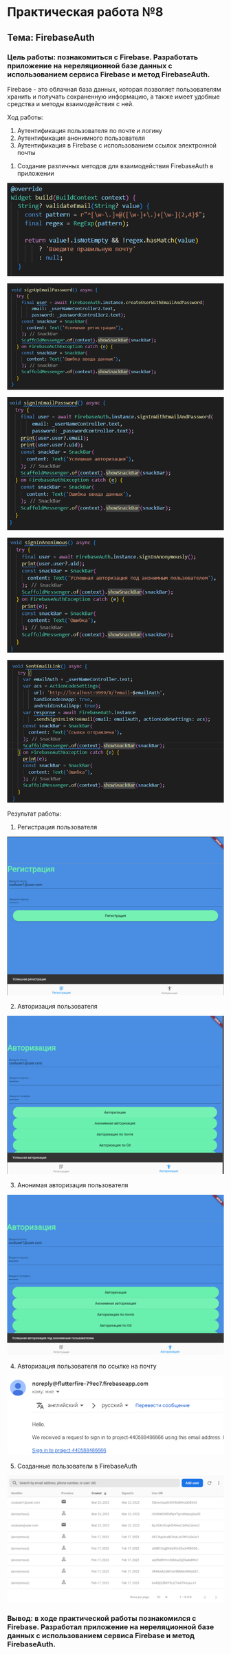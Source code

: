 # Практическая работа №8
## Тема: FirebaseAuth
### Цель работы: познакомиться с Firebase. Разработать приложение на нереляционной базе данных с использованием сервиса Firebase и метод FirebaseAuth.

Firebase - это облачная база данных, которая позволяет пользователям хранить и получать сохраненную информацию, а также имеет удобные средства и методы взаимодействия с ней.

Ход работы:
1.	Аутентификация пользователя по почте и логину 
2.	Аутентификация анонимного пользователя
3.	Аутентификация в Firebase с использованием ссылок электронной почты

1) Создание различных методов для взаимодействия FirebaseAuth в приложении

![image](https://github.com/ShubinAleksey/FlutterPracticeNumber1/blob/flutter_practice8/images/emailValidation.png)

![image](https://github.com/ShubinAleksey/FlutterPracticeNumber1/blob/flutter_practice8/images/registration.png)

![image](https://github.com/ShubinAleksey/FlutterPracticeNumber1/blob/flutter_practice8/images/authorization.png)

![image](https://github.com/ShubinAleksey/FlutterPracticeNumber1/blob/flutter_practice8/images/anonymous.png)

![image](https://github.com/ShubinAleksey/FlutterPracticeNumber1/blob/flutter_practice8/images/link.png)

Результат работы:

1) Регистрация пользователя

![image](https://github.com/ShubinAleksey/FlutterPracticeNumber1/blob/flutter_practice8/images/registrationUI.png)

2) Авторизация пользователя

![image](https://github.com/ShubinAleksey/FlutterPracticeNumber1/blob/flutter_practice8/images/authorizationUI.png)

3) Анонимая авторизация пользователя

![image](https://github.com/ShubinAleksey/FlutterPracticeNumber1/blob/flutter_practice8/images/anonymousUI.png)

4) Авторизация пользователя по ссылке на почту

![image](https://github.com/ShubinAleksey/FlutterPracticeNumber1/blob/flutter_practice8/images/emailLink.png)

5) Созданные пользователи в FirebaseAuth

![image](https://github.com/ShubinAleksey/FlutterPracticeNumber1/blob/flutter_practice8/images/firebase.png)

### Вывод: в ходе практической работы познакомился с Firebase. Разработал приложение на нереляционной базе данных с использованием сервиса Firebase и метод FirebaseAuth.